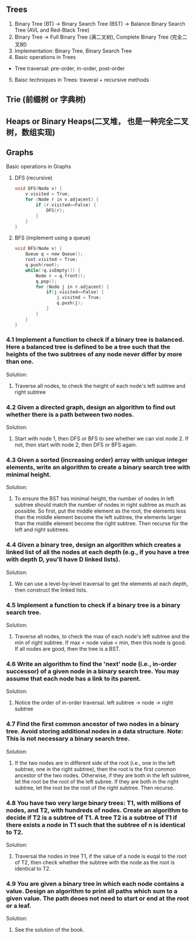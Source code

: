 ## Trees1. Binary Tree (BT) -> Binary Search Tree (BST) -> Balance Binary Search Tree (AVL and Red-Black Tree)2. Binary Tree -> Full Binary Tree (满二叉树), Complete Binary Tree (完全二叉树)3. Implementation: Binary Tree, Binary Search Tree4. Basic operations in Trees  * Tree traversal: pre-order, in-order, post-order5. Baisc techniques in Trees: traveral + recursive methods## Trie (前缀树 or 字典树)## Heaps or Binary Heaps(二叉堆， 也是一种完全二叉树，数组实现)## GraphsBasic operations in Graphs1. DFS (recursive)	```C	void DFS(Node v) {		v.visited = True;		for (Node r in v.adjacent) {			if (r.visited==False) {				DFS(r);			}		}	}	```2. BFS (implement using a queue)	```C	void BFS(Node v) {		Queue q = new Queue();		root.visited = True;		q.push(root);		while(!q.isEmpty()) {			Node r = q.front();			q.pop();			for (Node j in r.adjacent) {				if(j.visited==False) {					j.visited = True;					q.push(j);				}			}		}	}	```### 4.1 Implement a function to check if a binary tree is balanced. Here a balanced tree is defined to be a tree such that the heights of the two subtrees of any node never differ by more than one. Solution:1. Traverse all nodes, to check the height of each node's left subtree and right subtree### 4.2 Given a directed graph, design an algorithm to find out whether there is a path between two nodes.Solution:1. Start with node 1, then DFS or BFS to see whether we can vist node 2. If not, then start with node 2, then DFS or BFS again. ### 4.3 Given a sorted (increasing order) array with unique integer elements, write an algorithm to create a binary search tree with minimal height.Solution:1. To ensure the BST has minimal height, the number of nodes in left subtree should match the number of nodes in right subtree as much as possible. So first, put the middle element as the root, the elements less than the middle element become the left subtree, the elements larger than the middle element become the right subtree. Then recurse for the left and right subtrees.### 4.4 Given a binary tree, design an algorithm which creates a linked list of all the nodes at each depth (e.g., if you have a tree with depth D, you'll have D linked lists).Solution:1. We can use a level-by-level traversal to get the elements at each depth, then construct the linked lists.### 4.5 Implement a function to check if a binary tree is a binary search tree.Solution:1. Traverse all nodes, to check the max of each node's left subtree and the min of right subtree. If max < node value < min, then this node is good. If all nodes are good, then the tree is a BST. ### 4.6 Write an algorithm to find the 'next' node (i.e., in-order successor) of a given node in a binary search tree. You may assume that each node has a link to its parent.Solution:1. Notice the order of in-order traversal. left subtree -> node -> right subtree### 4.7 Find the first common ancestor of two nodes in a binary tree. Avoid storing additional nodes in a data structure. Note: This is not necessary a binary search tree. Solution:1. If the two nodes are in different side of the root (i.e., one in the left subtree, one in the right subtree), then the root is the first common ancestor of the two nodes. Otherwise, if they are both in the left subtree, let the root be the root of the left subree. If they are both in the right subtree, let the root be the root of the right subtree. Then recurse. ### 4.8 You have two very large binary trees: T1, with millions of nodes, and T2, with hundreds of nodes. Create an algorithm to decide if T2 is a subtree of T1. A tree T2 is a subtree of T1 if there exists a node in T1 such that the subtree of n is identical to T2. Solution:1. Traversal the nodes in tree T1, if the value of a node is euqal to the root of T2, then check whether the subtree with the node as the root is identical to T2. ### 4.9 You are given a binary tree in which each node contains a value. Design an algorithm to print all paths which sum to a given value. The path deoes not need to start or end at the root or a leaf. Solution:1. See the solution of the book.